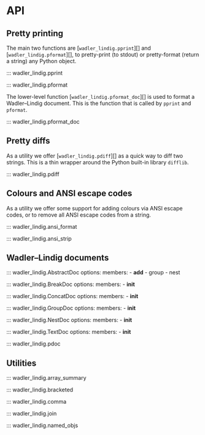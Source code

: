 # API

## Pretty printing

The main two functions are [`wadler_lindig.pprint`][] and [`wadler_lindig.pformat`][], to pretty-print (to stdout) or pretty-format (return a string) any Python object.

::: wadler_lindig.pprint

::: wadler_lindig.pformat

The lower-level function [`wadler_lindig.pformat_doc`][] is used to format a Wadler–Lindig document. This is the function that is called by `pprint` and `pformat`.

::: wadler_lindig.pformat_doc

## Pretty diffs

As a utility we offer [`wadler_lindig.pdiff`][] as a quick way to diff two strings. This is a thin wrapper around the Python built-in library `difflib`.

::: wadler_lindig.pdiff

## Colours and ANSI escape codes

As a utility we offer some support for adding colours via ANSI escape codes, or to remove all ANSI escape codes from a string.

::: wadler_lindig.ansi_format

::: wadler_lindig.ansi_strip

## Wadler–Lindig documents

::: wadler_lindig.AbstractDoc
    options:
        members:
            - __add__
            - group
            - nest

::: wadler_lindig.BreakDoc
    options:
        members:
            - __init__

::: wadler_lindig.ConcatDoc
    options:
        members:
            - __init__

::: wadler_lindig.GroupDoc
    options:
        members:
            - __init__

::: wadler_lindig.NestDoc
    options:
        members:
            - __init__

::: wadler_lindig.TextDoc
    options:
        members:
            - __init__

::: wadler_lindig.pdoc

## Utilities

::: wadler_lindig.array_summary

::: wadler_lindig.bracketed

::: wadler_lindig.comma

::: wadler_lindig.join

::: wadler_lindig.named_objs